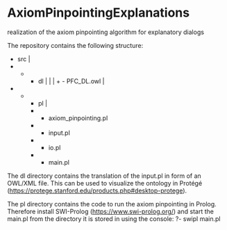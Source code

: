 # AxiomPinpointingExplanations
realization of the axiom pinpointing algorithm for explanatory dialogs

The repository contains the following structure:
+ src
|
+ - + dl
|   |
|   + - PFC_DL.owl
|
+ - + pl
    |
    + - axiom_pinpointing.pl
    + - input.pl
    + - io.pl
    + - main.pl

The dl directory contains the translation of the input.pl in form of an OWL/XML file.
This can be used to visualize the ontology in Protégé 
(https://protege.stanford.edu/products.php#desktop-protege).

The pl directory contains the code to run the axiom pinpointing in Prolog.
Therefore install SWI-Prolog (https://www.swi-prolog.org/) and 
start the main.pl from the directory it is stored in using the console:
?- swipl main.pl
